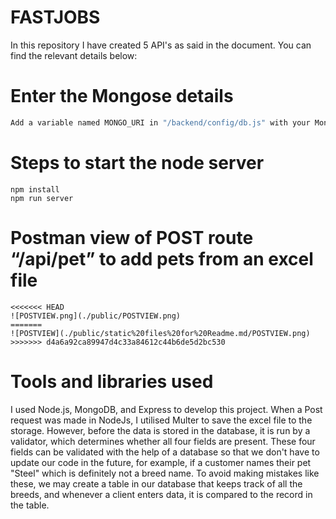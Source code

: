 # FASTJOBS
In this repository I have created 5 API's as said in the document. You can find the relevant details below:

# Enter the Mongose details 
```bash
Add a variable named MONGO_URI in "/backend/config/db.js" with your MongoDb details
```

# Steps to start the node server
```
npm install
npm run server

```

# Postman view of POST route “/api/pet” to add pets from an excel file
```
<<<<<<< HEAD
![POSTVIEW.png](./public/POSTVIEW.png)
=======
![POSTVIEW](./public/static%20files%20for%20Readme.md/POSTVIEW.png)
>>>>>>> d4a6a92ca89947d4c33a84612c44b6de5d2bc530
```

# Tools and libraries used
I used Node.js, MongoDB, and Express to develop this project.
When a Post request was made in NodeJs, I utilised Multer to save the excel file to the storage. However, before the data is stored in the database, it is run by a validator, which determines whether all four fields are present.
These four fields can be validated with the help of a database so that we don't have to update our code in the future, for example, if a customer names their pet "Steel" which is definitely not a breed name. To avoid making mistakes like these, we may create a table in our database that keeps track of all the breeds, and whenever a client enters data, it is compared to the record in the table. 
